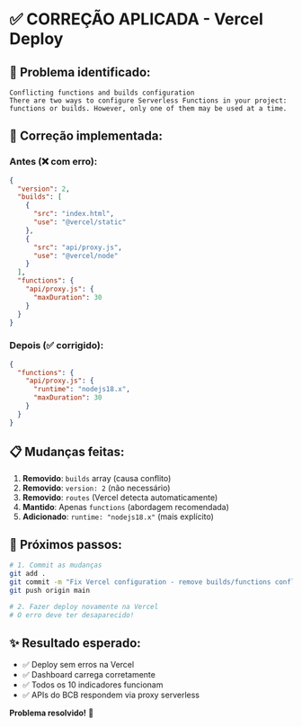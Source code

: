 # ✅ CORREÇÃO APLICADA - Vercel Deploy

## 🚨 Problema identificado:
```
Conflicting functions and builds configuration
There are two ways to configure Serverless Functions in your project: 
functions or builds. However, only one of them may be used at a time.
```

## 🔧 Correção implementada:

### Antes (❌ com erro):
```json
{
  "version": 2,
  "builds": [
    {
      "src": "index.html",
      "use": "@vercel/static"
    },
    {
      "src": "api/proxy.js", 
      "use": "@vercel/node"
    }
  ],
  "functions": {
    "api/proxy.js": {
      "maxDuration": 30
    }
  }
}
```

### Depois (✅ corrigido):
```json
{
  "functions": {
    "api/proxy.js": {
      "runtime": "nodejs18.x",
      "maxDuration": 30
    }
  }
}
```

## 📋 Mudanças feitas:

1. **Removido**: `builds` array (causa conflito)
2. **Removido**: `version: 2` (não necessário)
3. **Removido**: `routes` (Vercel detecta automaticamente)
4. **Mantido**: Apenas `functions` (abordagem recomendada)
5. **Adicionado**: `runtime: "nodejs18.x"` (mais explícito)

## 🚀 Próximos passos:

```bash
# 1. Commit as mudanças
git add .
git commit -m "Fix Vercel configuration - remove builds/functions conflict"
git push origin main

# 2. Fazer deploy novamente na Vercel
# O erro deve ter desaparecido!
```

## ✨ Resultado esperado:

- ✅ Deploy sem erros na Vercel
- ✅ Dashboard carrega corretamente  
- ✅ Todos os 10 indicadores funcionam
- ✅ APIs do BCB respondem via proxy serverless

**Problema resolvido!** 🎉
